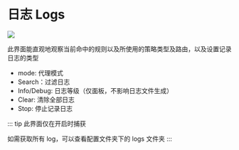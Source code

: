# 日志 Logs

![](~@imgs/ui-logs1.png)

此界面能直观地观察当前命中的规则以及所使用的策略类型及路由，以及设置记录日志的类型

- mode: 代理模式
- Search：过滤日志
- Info/Debug: 日志等级（仅面板，不影响日志文件生成）
- Clear: 清除全部日志
- Stop: 停止记录日志

::: tip
此界面仅在开启时捕获

如需获取所有 log，可以查看配置文件夹下的 logs 文件夹
:::

